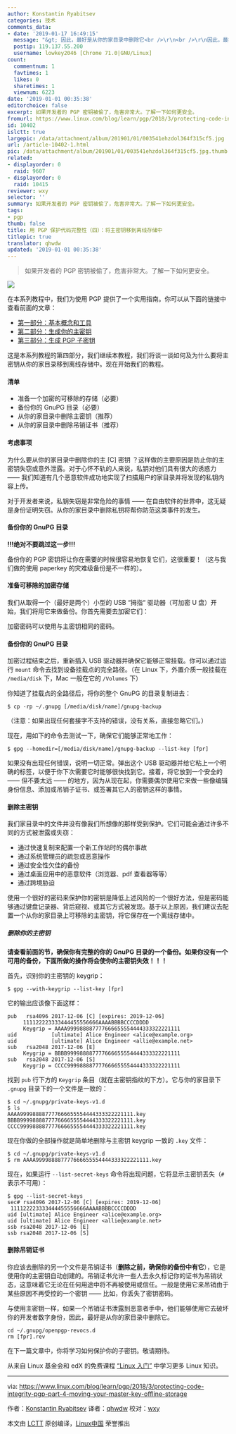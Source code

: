 ```yaml
---
author: Konstantin Ryabitsev
categories: 技术
comments_data:
- date: '2019-01-17 16:49:15'
  message: "&gt; 因此，最好是从你的家目录中删除它<br />\r\n<br />\r\n因此，最好是从你的 home 目录中删除它"
  postip: 119.137.55.200
  username: lowkey2046 [Chrome 71.0|GNU/Linux]
count:
  commentnum: 1
  favtimes: 1
  likes: 0
  sharetimes: 1
  viewnum: 6223
date: '2019-01-01 00:35:38'
editorchoice: false
excerpt: 如果开发者的 PGP 密钥被偷了，危害非常大。了解一下如何更安全。
fromurl: https://www.linux.com/blog/learn/pgp/2018/3/protecting-code-integrity-pgp-part-4-moving-your-master-key-offline-storage
id: 10402
islctt: true
largepic: /data/attachment/album/201901/01/003541ehzdol364f315cf5.jpg
url: /article-10402-1.html
pic: /data/attachment/album/201901/01/003541ehzdol364f315cf5.jpg.thumb.jpg
related:
- displayorder: 0
  raid: 9607
- displayorder: 0
  raid: 10415
reviewer: wxy
selector: ''
summary: 如果开发者的 PGP 密钥被偷了，危害非常大。了解一下如何更安全。
tags:
- pgp
thumb: false
title: 用 PGP 保护代码完整性（四）：将主密钥移到离线存储中
titlepic: true
translator: qhwdw
updated: '2019-01-01 00:35:38'
---
```



> 
> 如果开发者的 PGP 密钥被偷了，危害非常大。了解一下如何更安全。
> 
> 
> 


![](/data/attachment/album/201901/01/003541ehzdol364f315cf5.jpg)


在本系列教程中，我们为使用 PGP 提供了一个实用指南。你可以从下面的链接中查看前面的文章：


* [第一部分：基本概念和工具](/article-9524-1.html)
* [第二部分：生成你的主密钥](/article-9529-1.html)
* [第三部分：生成 PGP 子密钥](/article-9607-1.html)


这是本系列教程的第四部分，我们继续本教程，我们将谈一谈如何及为什么要将主密钥从你的家目录移到离线存储中。现在开始我们的教程。


#### 清单


* 准备一个加密的可移除的存储（必要）
* 备份你的 GnuPG 目录（必要）
* 从你的家目录中删除主密钥（推荐）
* 从你的家目录中删除吊销证书（推荐）


#### 考虑事项


为什么要从你的家目录中删除你的主 [C] 密钥 ？这样做的主要原因是防止你的主密钥失窃或意外泄露。对于心怀不轨的人来说，私钥对他们具有很大的诱惑力 —— 我们知道有几个恶意软件成功地实现了扫描用户的家目录并将发现的私钥内容上传。


对于开发者来说，私钥失窃是非常危险的事情 —— 在自由软件的世界中，这无疑是身份证明失窃。从你的家目录中删除私钥将帮你防范这类事件的发生。


#### 备份你的 GnuPG 目录


**!!!绝对不要跳过这一步!!!**


备份你的 PGP 密钥将让你在需要的时候很容易地恢复它们，这很重要！（这与我们做的使用 paperkey 的灾难级备份是不一样的）。


#### 准备可移除的加密存储


我们从取得一个（最好是两个）小型的 USB “拇指“ 驱动器（可加密 U 盘）开始，我们将用它来做备份。你首先需要去加密它们：


加密密码可以使用与主密钥相同的密码。


#### 备份你的 GnuPG 目录


加密过程结束之后，重新插入 USB 驱动器并确保它能够正常挂载。你可以通过运行 `mount` 命令去找到设备挂载点的完全路径。（在 Linux 下，外置介质一般挂载在 `/media/disk` 下，Mac 一般在它的 `/Volumes` 下）


你知道了挂载点的全路径后，将你的整个 GnuPG 的目录复制进去：



```
$ cp -rp ~/.gnupg [/media/disk/name]/gnupg-backup
```

（注意：如果出现任何套接字不支持的错误，没有关系，直接忽略它们。）


现在，用如下的命令去测试一下，确保它们能够正常地工作：



```
$ gpg --homedir=[/media/disk/name]/gnupg-backup --list-key [fpr]
```

如果没有出现任何错误，说明一切正常。弹出这个 USB 驱动器并给它粘上一个明确的标签，以便于你下次需要它时能够很快找到它。接着，将它放到一个安全的 —— 但不要太远 —— 的地方，因为从现在起，你需要偶尔使用它来做一些像编辑身份信息、添加或吊销子证书、或签署其它人的密钥这样的事情。


#### 删除主密钥


我们家目录中的文件并没有像我们所想像的那样受到保护。它们可能会通过许多不同的方式被泄露或失窃：


* 通过快速复制来配置一个新工作站时的偶尔事故
* 通过系统管理员的疏忽或恶意操作
* 通过安全性欠佳的备份
* 通过桌面应用中的恶意软件（浏览器、pdf 查看器等等）
* 通过跨境胁迫


使用一个很好的密码来保护你的密钥是降低上述风险的一个很好方法，但是密码能够通过键盘记录器、背后窥视、或其它方式被发现。基于以上原因，我们建议去配置一个从你的家目录上可移除的主密钥，将它保存在一个离线存储中。


##### 删除你的主密钥


**请查看前面的节，确保你有完整的你的 GnuPG 目录的一个备份。如果你没有一个可用的备份，下面所做的操作将会使你的主密钥失效！！！**


首先，识别你的主密钥的 keygrip：



```
$ gpg --with-keygrip --list-key [fpr]
```

它的输出应该像下面这样：



```
pub   rsa4096 2017-12-06 [C] [expires: 2019-12-06]
     111122223333444455556666AAAABBBBCCCCDDDD
     Keygrip = AAAA999988887777666655554444333322221111
uid           [ultimate] Alice Engineer <alice@example.org>
uid           [ultimate] Alice Engineer <allie@example.net>
sub   rsa2048 2017-12-06 [E]
     Keygrip = BBBB999988887777666655554444333322221111
sub   rsa2048 2017-12-06 [S]
     Keygrip = CCCC999988887777666655554444333322221111
```

找到 `pub` 行下方的 `Keygrip` 条目（就在主密钥指纹的下方）。它与你的家目录下 `.gnupg` 目录下的一个文件是一致的：



```
$ cd ~/.gnupg/private-keys-v1.d
$ ls
AAAA999988887777666655554444333322221111.key
BBBB999988887777666655554444333322221111.key
CCCC999988887777666655554444333322221111.key
```

现在你做的全部操作就是简单地删除与主密钥 keygrip 一致的 `.key` 文件：



```
$ cd ~/.gnupg/private-keys-v1.d
$ rm AAAA999988887777666655554444333322221111.key
```

现在，如果运行 `--list-secret-keys` 命令将出现问题，它将显示主密钥丢失（`#` 表示不可用）：



```
$ gpg --list-secret-keys
sec# rsa4096 2017-12-06 [C] [expires: 2019-12-06]
 111122223333444455556666AAAABBBBCCCCDDDD
uid [ultimate] Alice Engineer <alice@example.org>
uid [ultimate] Alice Engineer <allie@example.net>
ssb rsa2048 2017-12-06 [E]
ssb rsa2048 2017-12-06 [S]
```

#### 删除吊销证书


你应该去删除的另一个文件是吊销证书（**删除之前，确保你的备份中有它**），它是使用你的主密钥自动创建的。吊销证书允许一些人去永久标记你的证书为吊销状态，这意味着它无论在任何用途中将不再被使用或信任。一般是使用它来吊销由于某些原因不再受控的一个密钥 —— 比如，你丢失了密钥密码。


与使用主密钥一样，如果一个吊销证书泄露到恶意者手中，他们能够使用它去破坏你的开发者数字身份，因此，最好是从你的家目录中删除它。



```
cd ~/.gnupg/openpgp-revocs.d
rm [fpr].rev
```

在下一篇文章中，你将学习如何保护你的子密钥。敬请期待。


从来自 Linux 基金会和 edX 的免费课程 [“Linux 入门”](https://training.linuxfoundation.org/linux-courses/system-administration-training/introduction-to-linux) 中学习更多 Linux 知识。




---


via: <https://www.linux.com/blog/learn/pgp/2018/3/protecting-code-integrity-pgp-part-4-moving-your-master-key-offline-storage>


作者：[Konstantin Ryabitsev](https://www.linux.com/users/mricon) 译者：[qhwdw](https://github.com/qhwdw) 校对：[wxy](https://github.com/wxy)


本文由 [LCTT](https://github.com/LCTT/TranslateProject) 原创编译，[Linux中国](https://linux.cn/) 荣誉推出